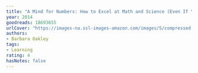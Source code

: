 ```yaml
---
title: "A Mind for Numbers: How to Excel at Math and Science (Even If You Flunked Algebra)"
year: 2014
goodreads: 18693655
urlCover: "https://images-na.ssl-images-amazon.com/images/S/compressed.photo.goodreads.com/books/1575009552i/18693655.jpg"
authors:
- Barbara Oakley
tags:
- Learning
rating: 4
hasNotes: false
---
```

